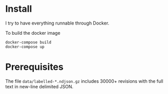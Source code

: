 # Install

I try to have everything runnable through Docker.

To build the docker image
```
docker-compose build
docker-compose up
```

# Prerequisites

The file `data/labelled-*.ndjson.gz` includes 30000+ revisions with the full text
in new-line delimited JSON.
